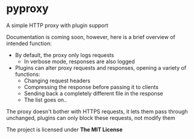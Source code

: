 pyproxy
=======

A simple HTTP proxy with plugin support

Documentation is coming soon, however, here is a brief overview of intended function:

* By default, the proxy only logs requests
  * In verbose mode, responses are also logged
* Plugins can alter proxy requests and responses, opening a variety of functions:
  * Changing request headers
  * Compressing the response before passing it to clients
  * Sending back a completely different file in the response
  * The list goes on..

The proxy doesn't bother with HTTPS requests, it lets them pass through unchanged, plugins can only block these requests, not modify them

The project is licensed under **The MIT License**
